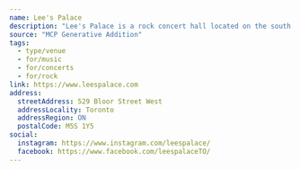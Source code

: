 ```yaml
---
name: Lee's Palace
description: "Lee's Palace is a rock concert hall located on the south side of Bloor Street West east of Lippincott Street in Toronto, Ontario, Canada. The two-floor facility in The Annex neighborhood has a long history prior to being adapted in September 1985 for its current use as a concert venue and nightclub."
source: "MCP Generative Addition"
tags:
  - type/venue
  - for/music
  - for/concerts
  - for/rock
link: https://www.leespalace.com
address:
  streetAddress: 529 Bloor Street West
  addressLocality: Toronto
  addressRegion: ON
  postalCode: M5S 1Y5
social:
  instagram: https://www.instagram.com/leespalace/
  facebook: https://www.facebook.com/leespalaceTO/
---
```

